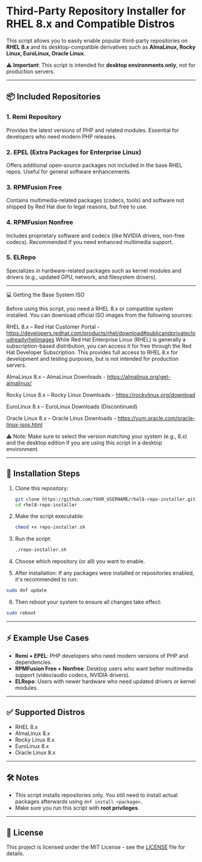 # Third-Party Repository Installer for RHEL 8.x and Compatible Distros

This script allows you to easily enable popular third-party repositories on **RHEL 8.x** and its desktop-compatible derivatives such as **AlmaLinux, Rocky Linux, EuroLinux, Oracle Linux**.

⚠️ **Important**: This script is intended for **desktop environments only**, not for production servers.

---

## 📦 Included Repositories

### 1. Remi Repository

Provides the latest versions of PHP and related modules. Essential for developers who need modern PHP releases.

### 2. EPEL (Extra Packages for Enterprise Linux)

Offers additional open-source packages not included in the base RHEL repos. Useful for general software enhancements.

### 3. RPMFusion Free

Contains multimedia-related packages (codecs, tools) and software not shipped by Red Hat due to legal reasons, but free to use.

### 4. RPMFusion Nonfree

Includes proprietary software and codecs (like NVIDIA drivers, non-free codecs). Recommended if you need enhanced multimedia support.

### 5. ELRepo

Specializes in hardware-related packages such as kernel modules and drivers (e.g., updated GPU, network, and filesystem drivers).

---

💻 Getting the Base System ISO

Before using this script, you need a RHEL 8.x or compatible system installed. You can download official ISO images from the following sources:

RHEL 8.x – Red Hat Customer Portal - https://developers.redhat.com/products/rhel/download#publicandprivatecloudreadyrhelimages
While Red Hat Enterprise Linux (RHEL) is generally a subscription-based distribution, you can access it for free through the Red Hat Developer Subscription. This provides full access to RHEL 8.x for development and testing purposes, but is not intended for production servers.

AlmaLinux 8.x – AlmaLinux Downloads - https://almalinux.org/get-almalinux/

Rocky Linux 8.x – Rocky Linux Downloads - https://rockylinux.org/download

EuroLinux 8.x – EuroLinux Downloads (Discontinued)

Oracle Linux 8.x – Oracle Linux Downloads - https://yum.oracle.com/oracle-linux-isos.html

⚠️ Note: Make sure to select the version matching your system (e.g., 8.x) and the desktop edition if you are using this script in a desktop environment.


---

## 🚀 Installation Steps

1. Clone this repository:

   ```bash
   git clone https://github.com/YOUR_USERNAME/rhel8-repo-installer.git
   cd rhel8-repo-installer
   ```

2. Make the script executable:

   ```bash
   chmod +x repo-installer.sh
   ```

3. Run the script:

   ```bash
   ./repo-installer.sh
   ```

4. Choose which repository (or all) you want to enable.

5. After installation:
If any packages were installed or repositories enabled, it's recommended to run:

```bash
sudo dnf update
 ```
6. Then reboot your system to ensure all changes take effect:
```bash
sudo reboot

 ```
---

## ⚡ Example Use Cases

* **Remi + EPEL**: PHP developers who need modern versions of PHP and dependencies.
* **RPMFusion Free + Nonfree**: Desktop users who want better multimedia support (video/audio codecs, NVIDIA drivers).
* **ELRepo**: Users with newer hardware who need updated drivers or kernel modules.

---

## ✅ Supported Distros

* RHEL 8.x
* AlmaLinux 8.x
* Rocky Linux 8.x
* EuroLinux 8.x
* Oracle Linux 8.x

---

## 🛠️ Notes

* This script installs repositories only. You still need to install actual packages afterwards using `dnf install <package>`.
* Make sure you run this script with **root privileges**.

---

## 📜 License

This project is licensed under the MIT License - see the [LICENSE](LICENSE) file for details.
